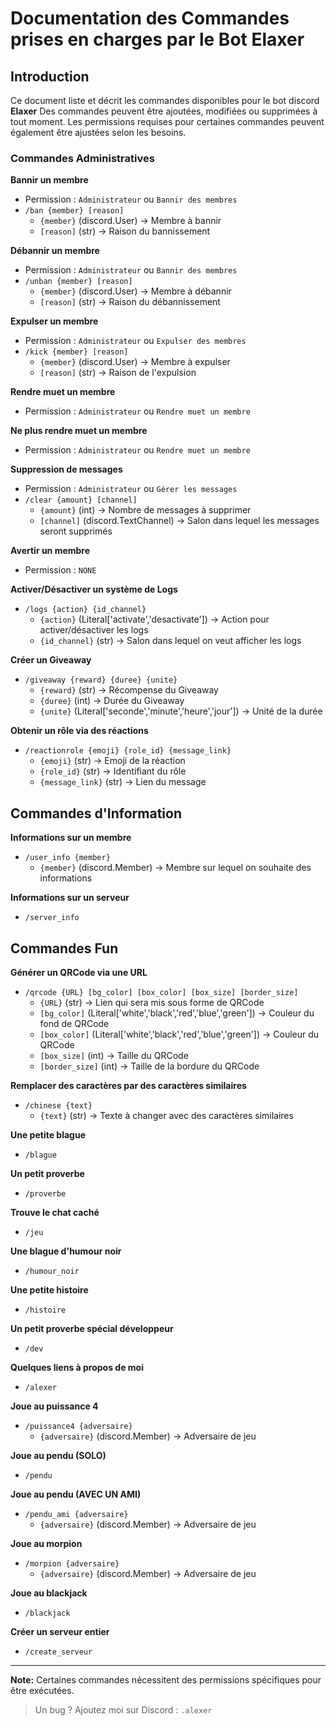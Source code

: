 # Documentation des Commandes prises en charges par le Bot Elaxer

## Introduction
Ce document liste et décrit les commandes disponibles pour le bot discord **Elaxer**
Des commandes peuvent être ajoutées, modifiées ou supprimées à tout moment.
Les permissions requises pour certaines commandes peuvent également être ajustées selon les besoins.

### Commandes Administratives

**Bannir un membre**
- Permission : `Administrateur` ou `Bannir des membres`
- `/ban {member} [reason]`
  - `{member}` (discord.User) -> Membre à bannir
  - `[reason]` (str) -> Raison du bannissement

**Débannir un membre**
- Permission : `Administrateur` ou `Bannir des membres`
- `/unban {member} [reason]`
  - `{member}` (discord.User) -> Membre à débannir
  - `[reason]` (str) -> Raison du débannissement
 
**Expulser un membre**
- Permission : `Administrateur` ou `Expulser des membres`
- `/kick {member} [reason]`
  - `{member}` (discord.User) -> Membre à expulser
  - `[reason]` (str) -> Raison de l'expulsion

**Rendre muet un membre**
- Permission : `Administrateur` ou `Rendre muet un membre`

**Ne plus rendre muet un membre**
- Permission : `Administrateur` ou `Rendre muet un membre`

**Suppression de messages**
- Permission : `Administrateur` ou `Gérer les messages`
- `/clear {amount} [channel]`
  - `{amount}` (int) -> Nombre de messages à supprimer
  - `[channel]` (discord.TextChannel) -> Salon dans lequel les messages seront supprimés
 
**Avertir un membre**
- Permission : `NONE`

**Activer/Désactiver un système de Logs**
- `/logs {action} {id_channel}`
  - `{action}` (Literal\['activate','desactivate'\]) -> Action pour activer/désactiver les logs
  - `{id_channel}` (str) -> Salon dans lequel on veut afficher les logs

**Créer un Giveaway**
- `/giveaway {reward} {duree} {unite}`
  - `{reward}` (str) -> Récompense du Giveaway
  - `{duree}` (int) -> Durée du Giveaway
  - `{unite}` (Literal\['seconde','minute','heure','jour'\]) -> Unité de la durée

**Obtenir un rôle via des réactions**
- `/reactionrole {emoji} {role_id} {message_link}`
  - `{emoji}` (str) -> Emoji de la réaction
  - `{role_id}` (str) -> Identifiant du rôle
  - `{message_link}` (str) -> Lien du message

## Commandes d'Information

**Informations sur un membre**
- `/user_info {member}`
  - `{member}` (discord.Member) -> Membre sur lequel on souhaite des informations

**Informations sur un serveur**
- `/server_info`

## Commandes Fun

**Générer un QRCode via une URL**
- `/qrcode {URL} [bg_color] [box_color] [box_size] [border_size]`
  - `{URL}` (str) -> Lien qui sera mis sous forme de QRCode
  - `[bg_color]` (Literal\['white','black','red','blue','green'\]) -> Couleur du fond de QRCode
  - `[box_color]` (Literal\['white','black','red','blue','green'\]) -> Couleur du QRCode
  - `[box_size]` (int) -> Taille du QRCode
  - `[border_size]` (int) -> Taille de la bordure du QRCode

**Remplacer des caractères par des caractères similaires**
- `/chinese {text}`
  - `{text}` (str) -> Texte à changer avec des caractères similaires

**Une petite blague**
- `/blague`

**Un petit proverbe**
- `/proverbe`

**Trouve le chat caché**
- `/jeu`

**Une blague d'humour noir**
- `/humour_noir`

**Une petite histoire**
- `/histoire`

**Un petit proverbe spécial développeur**
- `/dev`

**Quelques liens à propos de moi**
- `/alexer`

**Joue au puissance 4**
- `/puissance4 {adversaire}`
  - `{adversaire}` (discord.Member) -> Adversaire de jeu

**Joue au pendu (SOLO)**
- `/pendu`

**Joue au pendu (AVEC UN AMI)**
- `/pendu_ami {adversaire}`
  - `{adversaire}` (discord.Member) -> Adversaire de jeu

**Joue au morpion**
- `/morpion {adversaire}`
  - `{adversaire}` (discord.Member) -> Adversaire de jeu

**Joue au blackjack**
- `/blackjack`

**Créer un serveur entier**
- `/create_serveur`

---
**Note:** Certaines commandes nécessitent des permissions spécifiques pour être exécutées.


> Un bug ? Ajoutez moi sur Discord : `.alexer`
